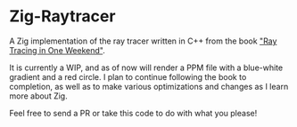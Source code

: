 # Zig-Raytracer

A Zig implementation of the ray tracer written in C++ from the book ["Ray Tracing in One Weekend"](https://raytracing.github.io/books/RayTracingInOneWeekend.html).


It is currently a WIP, and as of now will render a PPM file with a blue-white gradient and a red circle. I plan to continue following the book to completion, as well as to make various optimizations and changes as I learn more about Zig. 

Feel free to send a PR or take this code to do with what you please!



